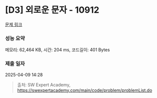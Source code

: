 # [D3] 외로운 문자 - 10912 

[문제 링크](https://swexpertacademy.com/main/code/problem/problemDetail.do?contestProbId=AXVJuEvqLAADFASe) 

### 성능 요약

메모리: 62,464 KB, 시간: 204 ms, 코드길이: 401 Bytes

### 제출 일자

2025-04-09 14:28



> 출처: SW Expert Academy, https://swexpertacademy.com/main/code/problem/problemList.do